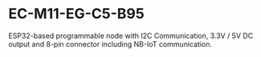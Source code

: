 # EC-M11-EG-C5-B95
ESP32-based programmable node with I2C Communication, 3.3V / 5V DC output and 8-pin connector including NB-IoT communication.

